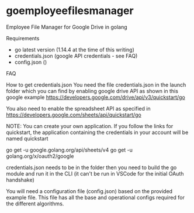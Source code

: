 # goemployeefilesmanager

Employee File Manager for Google Drive in golang

Requirements

- go latest version (1.14.4 at the time of this writing)
- credentials.json (google API credentials - see FAQ)
- config.json ()

FAQ

How to get credentials.json
You need the file credentials.json in the launch folder which you can find by enabling google drive API as shown in this google example
<https://developers.google.com/drive/api/v3/quickstart/go>

You also need to enable the spreadsheet API as specified in
<https://developers.google.com/sheets/api/quickstart/go>

NOTE: You can create your own application. If you follow the links for quickstart, the application containing the credentials in your account will be named quickstart

go get -u google.golang.org/api/sheets/v4
go get -u golang.org/x/oauth2/google

credentials.json needs to be in the folder then you need to build the go module and run it in the CLI (it can't be run in VSCode for the initial OAuth handshake)

You will need a configuration file (config.json) based on the provided example file. This file has all the base and operational configs required for the different algorithms.
